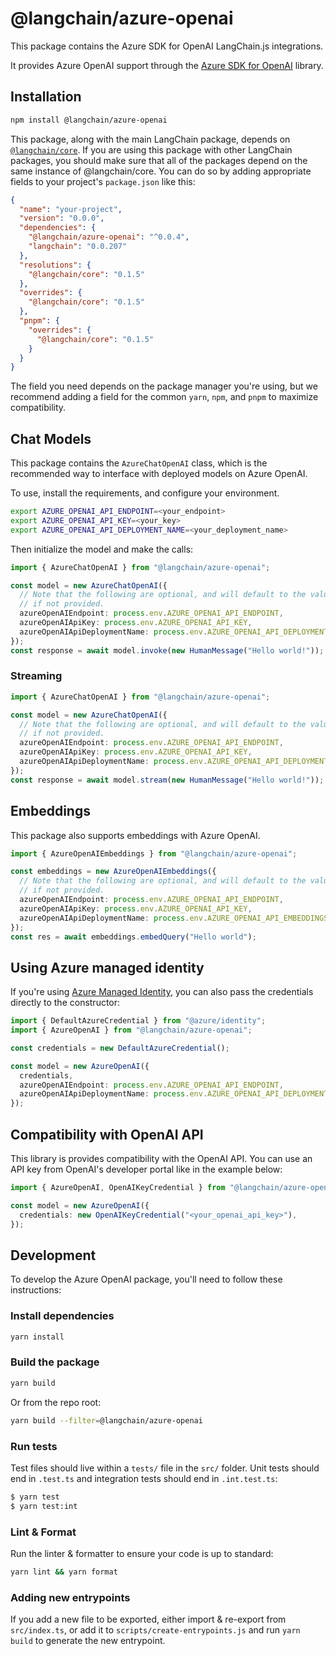 # @langchain/azure-openai

This package contains the Azure SDK for OpenAI LangChain.js integrations.

It provides Azure OpenAI support through the [Azure SDK for OpenAI](https://github.com/Azure/azure-sdk-for-js/tree/main/sdk/openai/openai) library. 

## Installation

```bash npm2yarn
npm install @langchain/azure-openai
```

This package, along with the main LangChain package, depends on [`@langchain/core`](https://npmjs.com/package/@langchain/core/).
If you are using this package with other LangChain packages, you should make sure that all of the packages depend on the same instance of @langchain/core.
You can do so by adding appropriate fields to your project's `package.json` like this:

```json
{
  "name": "your-project",
  "version": "0.0.0",
  "dependencies": {
    "@langchain/azure-openai": "^0.0.4",
    "langchain": "0.0.207"
  },
  "resolutions": {
    "@langchain/core": "0.1.5"
  },
  "overrides": {
    "@langchain/core": "0.1.5"
  },
  "pnpm": {
    "overrides": {
      "@langchain/core": "0.1.5"
    }
  }
}
```

The field you need depends on the package manager you're using, but we recommend adding a field for the common `yarn`, `npm`, and `pnpm` to maximize compatibility.

## Chat Models

This package contains the `AzureChatOpenAI` class, which is the recommended way to interface with deployed models on Azure OpenAI.

To use, install the requirements, and configure your environment.

```bash
export AZURE_OPENAI_API_ENDPOINT=<your_endpoint>
export AZURE_OPENAI_API_KEY=<your_key>
export AZURE_OPENAI_API_DEPLOYMENT_NAME=<your_deployment_name>
```

Then initialize the model and make the calls:

```typescript
import { AzureChatOpenAI } from "@langchain/azure-openai";

const model = new AzureChatOpenAI({
  // Note that the following are optional, and will default to the values below
  // if not provided.
  azureOpenAIEndpoint: process.env.AZURE_OPENAI_API_ENDPOINT,
  azureOpenAIApiKey: process.env.AZURE_OPENAI_API_KEY,
  azureOpenAIApiDeploymentName: process.env.AZURE_OPENAI_API_DEPLOYMENT_NAME,
});
const response = await model.invoke(new HumanMessage("Hello world!"));
```

### Streaming

```typescript
import { AzureChatOpenAI } from "@langchain/azure-openai";

const model = new AzureChatOpenAI({
  // Note that the following are optional, and will default to the values below
  // if not provided.
  azureOpenAIEndpoint: process.env.AZURE_OPENAI_API_ENDPOINT,
  azureOpenAIApiKey: process.env.AZURE_OPENAI_API_KEY,
  azureOpenAIApiDeploymentName: process.env.AZURE_OPENAI_API_DEPLOYMENT_NAME,
});
const response = await model.stream(new HumanMessage("Hello world!"));
```

## Embeddings

This package also supports embeddings with Azure OpenAI.

```typescript
import { AzureOpenAIEmbeddings } from "@langchain/azure-openai";

const embeddings = new AzureOpenAIEmbeddings({
  // Note that the following are optional, and will default to the values below
  // if not provided.
  azureOpenAIEndpoint: process.env.AZURE_OPENAI_API_ENDPOINT,
  azureOpenAIApiKey: process.env.AZURE_OPENAI_API_KEY,
  azureOpenAIApiDeploymentName: process.env.AZURE_OPENAI_API_EMBEDDINGS_DEPLOYMENT_NAME,
});
const res = await embeddings.embedQuery("Hello world");
```

## Using Azure managed identity

If you're using [Azure Managed Identity](https://learn.microsoft.com/azure/ai-services/openai/how-to/managed-identity), you can also pass the credentials directly to the constructor:

```typescript
import { DefaultAzureCredential } from "@azure/identity";
import { AzureOpenAI } from "@langchain/azure-openai";

const credentials = new DefaultAzureCredential();

const model = new AzureOpenAI({
  credentials,
  azureOpenAIEndpoint: process.env.AZURE_OPENAI_API_ENDPOINT,
  azureOpenAIApiDeploymentName: process.env.AZURE_OPENAI_API_DEPLOYMENT_NAME,
});
```

## Compatibility with OpenAI API

This library is provides compatibility with the OpenAI API. You can use an API key from OpenAI's developer portal like in the example below:

```typescript
import { AzureOpenAI, OpenAIKeyCredential } from "@langchain/azure-openai";

const model = new AzureOpenAI({
  credentials: new OpenAIKeyCredential("<your_openai_api_key>"),
});
```

## Development

To develop the Azure OpenAI package, you'll need to follow these instructions:

### Install dependencies

```bash
yarn install
```

### Build the package

```bash
yarn build
```

Or from the repo root:

```bash
yarn build --filter=@langchain/azure-openai
```

### Run tests

Test files should live within a `tests/` file in the `src/` folder. Unit tests should end in `.test.ts` and integration tests should
end in `.int.test.ts`:

```bash
$ yarn test
$ yarn test:int
```

### Lint & Format

Run the linter & formatter to ensure your code is up to standard:

```bash
yarn lint && yarn format
```

### Adding new entrypoints

If you add a new file to be exported, either import & re-export from `src/index.ts`, or add it to `scripts/create-entrypoints.js` and run `yarn build` to generate the new entrypoint.

